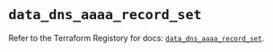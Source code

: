 # `data_dns_aaaa_record_set`

Refer to the Terraform Registory for docs: [`data_dns_aaaa_record_set`](https://www.terraform.io/docs/providers/dns/d/aaaa_record_set).
